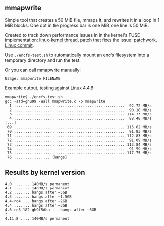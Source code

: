 mmapwrite
---------

Simple tool that creates a 50 MiB file, mmaps it, and rewrites it in a
loop in 1 MiB blocks.
One dot in the progress bar is one MiB, one line is 50 MiB.

Created to track down performance issues in in the kernel's FUSE
implementation: [linux-kernel thread](https://lkml.org/lkml/2016/3/16/260),
patch that fixes the issue: [patchwork](https://patchwork.kernel.org/patch/8554181/),
[Linux commit](https://git.kernel.org/pub/scm/linux/kernel/git/torvalds/linux.git/commit/?id=74d369443325063a5f0260e63971decb950fd8fa).

Use `./encfs-test.sh` to automatically mount an encfs filesystem into
a temporary directory and run the test.

Or you can call mmapwrite manually:
```
Usage: mmapwrite FILENAME
```

Example output, testing against Linux 4.4.6:

```
mmapwrite$ ./encfs-test.sh 
gcc -std=gnu99 -Wall mmapwrite.c -o mmapwrite
  1 ..................................................  92.72 MB/s
  2 ..................................................  90.10 MB/s
  3 .................................................. 114.73 MB/s
  4 ..................................................  88.48 MB/s
[...]
 69 .................................................. 115.62 MB/s
 70 ..................................................  91.83 MB/s
 71 .................................................. 112.83 MB/s
 72 ..................................................  91.09 MB/s
 73 .................................................. 113.84 MB/s
 74 ..................................................  91.59 MB/s
 75 .................................................. 117.75 MB/s
 76 ................ [hangs]

```

Results by kernel version
-------------------------

```
4.0 ....... 140MB/s permanent
4.1 ....... 140MB/s permanent
4.2 ....... hangs after ~5GB
4.3 ....... hangs after ~1.5GB
4.4-rc4 ... hangs after ~2GB
4.4 ....... hangs after ~3GB
4.6-rc3-182-gb9f5dba ... hangs after ~6GB
?
4.11.8 .... 140MB/s permanent
```
